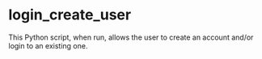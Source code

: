 # login_create_user
This Python script, when run, allows the user to create an account and/or login to an existing one.
